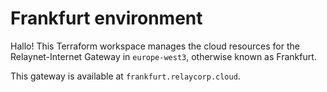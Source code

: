 # Frankfurt environment

Hallo! This Terraform workspace manages the cloud resources for the Relaynet-Internet Gateway in `europe-west3`, otherwise known as Frankfurt.

This gateway is available at `frankfurt.relaycorp.cloud`.
